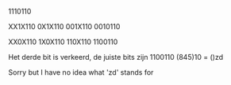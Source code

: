 1110110

XX1X110
0X1X110
001X110
0010110

XX0X110
1X0X110
110X110
1100110

Het derde bit is verkeerd, de juiste bits zijn 1100110
(845)10 = ()zd

Sorry but I have no idea what 'zd' stands for